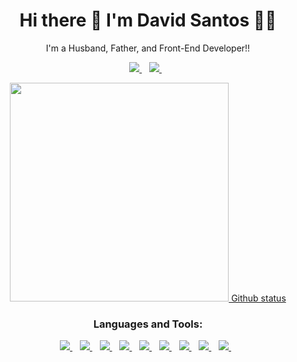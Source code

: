 <h1 align='center'>
  Hi there 👋 I'm David Santos 👨‍💻
</h1>

<p align='center'>
  I'm a Husband, Father, and Front-End Developer!!
</p>

<p align='center'>
  
  <a href="https://www.linkedin.com/in/david-santos-412902161/">
    <img src="https://img.shields.io/badge/linkedin-%230077B5.svg?&style=for-the-badge&logo=linkedin&logoColor=white" />
  </a>&nbsp;&nbsp;
  <a href="https://www.instagram.com/devcode21/">
    <img src="https://img.shields.io/badge/instagram-%23E4405F.svg?&style=for-the-badge&logo=instagram&logoColor=white" />        
  </a>&nbsp;&nbsp;
  
</p>

<p align='center'>
  <a href="#"><img src="" width="350"> Github status</a>
</p>

<h3 align='center'>
  Languages and Tools:
</h3>

<p align='center'>
  <a href="#">
    <img src="https://img.shields.io/badge/WINDOWS-0078D6?style=for-the-badge&logo=Windows&logoColor=white" />
  </a>&nbsp;&nbsp;
  <a href="#">
    <img src="https://img.shields.io/badge/LINUX-FCC624?style=for-the-badge&logo=Linux&logoColor=black" />
  </a>&nbsp;&nbsp;
  <a href="#">
    <img src="https://img.shields.io/badge/VS Code-007ACC?style=for-the-badge&logo=visual%20studio%20code&logoColor=white" />
  </a>&nbsp;&nbsp;
  <a href="#">
    <img src="https://img.shields.io/badge/GIT-F05032?style=for-the-badge&logo=Git&logoColor=white" />
  </a>&nbsp;&nbsp;
  <a href="#">
    <img src="https://img.shields.io/badge/GitHub-181717?style=for-the-badge&logo=GitHub&logoColor=white" />
  </a>&nbsp;&nbsp;
  <a href="#">
    <img src="https://img.shields.io/badge/HTML5-E34F26?style=for-the-badge&logo=HTML5&logoColor=white" />
  </a>&nbsp;&nbsp;
  <a href="#">
    <img src="https://img.shields.io/badge/CSS3-1572B6?style=for-the-badge&logo=CSS3&logoColor=white" />
  </a>&nbsp;&nbsp;
  <a href="#">
    <img src="https://img.shields.io/badge/JavaScript-F7DF1E?style=for-the-badge&logo=JavaScript&logoColor=black" />
  </a>&nbsp;&nbsp;
  <a href="#">
    <img src="https://img.shields.io/badge/ReactJS-61DAFB?style=for-the-badge&logo=React&logoColor=black" />
  </a>&nbsp;&nbsp;
  
</p>

